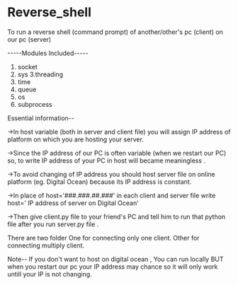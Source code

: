 # Reverse_shell
To run a reverse shell (command prompt) of another/other's pc (client)  on our pc (server) 

-----Modules Included-----
1. socket
2. sys
3.threading
4. time
5. queue
6. os
7. subprocess

Essential information--

->In host variable (both in server and client file) you will assign IP address of platform on which you are hosting your server.

->Since the IP address of our PC is often variable (when we restart our PC) so, to write IP address of your PC in host will became meaningless .

->To avoid changing of IP address you should host server file on online platform (eg. Digital Ocean) because its IP address is constant.

->In place of host='###.###.##.###' in each client and server file write host=' IP address of server on Digital Ocean' 

->Then give client.py file to your friend's PC and tell him to run that python file after you run server.py file . 
  
There are two folder 
One for connecting only one client.
Other for connecting multiply client.


Note--
If you don't want to host on digital ocean , You can run locally BUT when you restart our pc your IP address may chance so it will only work untill your IP is not changing.
